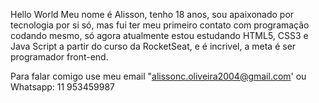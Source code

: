Hello World
  Meu nome é Alisson, tenho 18 anos, sou apaixonado por tecnologia
  por si só, mas fui ter meu primeiro contato com programação
  codando mesmo, só agora atualmente estou estudando HTML5, CSS3 e
  Java Script a partir do curso da RocketSeat, e é incrivel, a meta
    é ser programador front-end. 

  Para falar comigo use meu email "alissonc.oliveira2004@gmail.com'
  ou
  Whatsapp: 11 953459987
